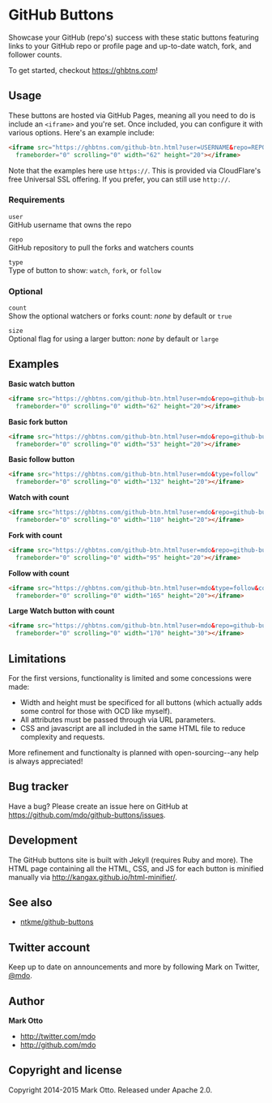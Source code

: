 # GitHub Buttons

Showcase your GitHub (repo's) success with these static buttons featuring links to your GitHub repo or profile page and up-to-date watch, fork, and follower counts.

To get started, checkout <https://ghbtns.com>!

## Usage

These buttons are hosted via GitHub Pages, meaning all you need to do is include an `<iframe>` and you're set. Once included, you can configure it with various options. Here's an example include:

``` html
<iframe src="https://ghbtns.com/github-btn.html?user=USERNAME&repo=REPONAME&type=BUTTONTYPE"
  frameborder="0" scrolling="0" width="62" height="20"></iframe>
```

Note that the examples here use `https://`. This is provided via CloudFlare's free Universal SSL offering. If you prefer, you can still use `http://`.

### Requirements

`user`<br>
GitHub username that owns the repo

`repo`<br>
GitHub repository to pull the forks and watchers counts

`type`<br>
Type of button to show: `watch`, `fork`, or `follow`

### Optional

`count`<br>
Show the optional watchers or forks count: *none* by default or `true`

`size`<br>
Optional flag for using a larger button: *none* by default or `large`

## Examples

**Basic watch button**

``` html
<iframe src="https://ghbtns.com/github-btn.html?user=mdo&repo=github-buttons&type=watch"
  frameborder="0" scrolling="0" width="62" height="20"></iframe>
```

**Basic fork button**

``` html
<iframe src="https://ghbtns.com/github-btn.html?user=mdo&repo=github-buttons&type=fork"
  frameborder="0" scrolling="0" width="53" height="20"></iframe>
```

**Basic follow button**

``` html
<iframe src="https://ghbtns.com/github-btn.html?user=mdo&type=follow"
  frameborder="0" scrolling="0" width="132" height="20"></iframe>
```

**Watch with count**

``` html
<iframe src="https://ghbtns.com/github-btn.html?user=mdo&repo=github-buttons&type=watch&count=true"
  frameborder="0" scrolling="0" width="110" height="20"></iframe>
```

**Fork with count**

``` html
<iframe src="https://ghbtns.com/github-btn.html?user=mdo&repo=github-buttons&type=fork&count=true"
  frameborder="0" scrolling="0" width="95" height="20"></iframe>
```

**Follow with count**

``` html
<iframe src="https://ghbtns.com/github-btn.html?user=mdo&type=follow&count=true"
  frameborder="0" scrolling="0" width="165" height="20"></iframe>
```

**Large Watch button with count**

``` html
<iframe src="https://ghbtns.com/github-btn.html?user=mdo&repo=github-buttons&type=watch&count=true&size=large"
  frameborder="0" scrolling="0" width="170" height="30"></iframe>
```

## Limitations

For the first versions, functionality is limited and some concessions were made:

- Width and height must be specificed for all buttons (which actually adds some control for those with OCD like myself).
- All attributes must be passed through via URL parameters.
- CSS and javascript are all included in the same HTML file to reduce complexity and requests.

More refinement and functionalty is planned with open-sourcing--any help is always appreciated!

## Bug tracker

Have a bug? Please create an issue here on GitHub at <https://github.com/mdo/github-buttons/issues>.

## Development

The GitHub buttons site is built with Jekyll (requires Ruby and more). The HTML page containing all the HTML, CSS, and JS for each button is minified manually via <http://kangax.github.io/html-minifier/>.

## See also

- [ntkme/github-buttons](https://github.com/ntkme/github-buttons)

## Twitter account

Keep up to date on announcements and more by following Mark on Twitter, <a href="http://twitter.com/mdo">@mdo</a>.

## Author

**Mark Otto**

+ http://twitter.com/mdo
+ http://github.com/mdo

## Copyright and license

Copyright 2014-2015 Mark Otto. Released under Apache 2.0.
